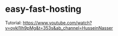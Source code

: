 # easy-fast-hosting

Tutorial: https://www.youtube.com/watch?v=oykl1Ih9pMg&t=353s&ab_channel=HusseinNasser
